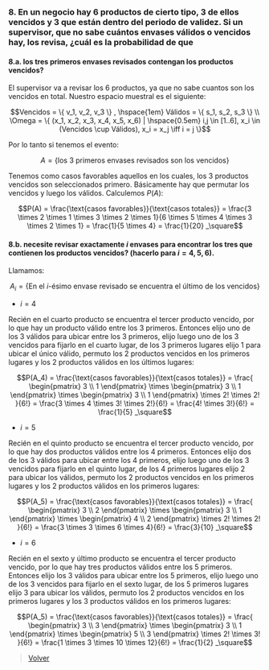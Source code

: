 ### <a name="8"></a> 8. En un negocio hay 6 productos de cierto tipo, 3 de ellos vencidos y 3 que están dentro del periodo de validez. Si un supervisor, que no sabe cuántos envases válidos o vencidos hay, los revisa, ¿cuál es la probabilidad de que

#### <a name="8.a"></a> 8.a. los tres primeros envases revisados contengan los productos vencidos?

El supervisor va a revisar los 6 productos, ya que no sabe cuantos son los vencidos en total. Nuestro espacio muestral es el siguiente:

```math
Vencidos = \{ v_1, v_2, v_3 \} , \hspace{1em} Válidos = \{ s_1, s_2, s_3 \} \\
\Omega = \{ (x_1, x_2, x_3, x_4, x_5, x_6) | \hspace{0.5em} i,j \in [1..6], x_i \in (Vencidos \cup Válidos), x_i = x_j \iff i = j \}
```

Por lo tanto si tenemos el evento:

```math
A = \{ \text{los 3 primeros envases revisados son los vencidos} \}
```

Tenemos como casos favorables aquellos en los cuales, los 3 productos vencidos son seleccionados primero. Básicamente hay que permutar los vencidos y luego los válidos. Calculemos $P(A)$:

```math
P(A) =
\frac{\text{casos favorables}}{\text{casos totales}} =
\frac{3 \times 2 \times 1 \times 3 \times 2 \times 1}{6 \times 5 \times 4 \times 3 \times 2 \times 1} =
\frac{1}{5 \times 4} =
\frac{1}{20} _\square
```

#### <a name="8.b"></a> 8.b. necesite revisar exactamente $i$ envases para encontrar los tres que contienen los productos vencidos? (hacerlo para $i = 4, 5, 6$).

Llamamos:

```math
A_i = \{ \text{En el $i$-ésimo envase revisado se encuentra el último de los vencidos} \}
```

* $i = 4$

Recién en el cuarto producto se encuentra el tercer producto vencido, por lo que hay un producto válido entre los 3 primeros. Entonces elijo uno de los 3 válidos para ubicar entre los 3 primeros, elijo luego uno de los 3 vencidos para fijarlo en el cuarto lugar, de los 3 primeros lugares elijo 1 para ubicar el único válido, permuto los 2 productos vencidos en los primeros lugares y los 2 productos válidos en los últimos lugares:

```math
P(A_4) =
\frac{\text{casos favorables}}{\text{casos totales}} =
\frac{ \begin{pmatrix} 3 \\ 1 \end{pmatrix} \times \begin{pmatrix} 3 \\ 1 \end{pmatrix} \times \begin{pmatrix} 3 \\ 1 \end{pmatrix} \times 2! \times 2! }{6!} =
\frac{3 \times 4 \times 3! \times 2!}{6!} =
\frac{4! \times 3!}{6!} = \frac{1}{5} _\square
```

* $i = 5$

Recién en el quinto producto se encuentra el tercer producto vencido, por lo que hay dos productos válidos entre los 4 primeros. Entonces elijo dos de los 3 válidos para ubicar entre los 4 primeros, elijo luego uno de los 3 vencidos para fijarlo en el quinto lugar, de los 4 primeros lugares elijo 2 para ubicar los válidos, permuto los 2 productos vencidos en los primeros lugares y los 2 productos válidos en los primeros lugares:

```math
P(A_5) =
\frac{\text{casos favorables}}{\text{casos totales}} =
\frac{ \begin{pmatrix} 3 \\ 2 \end{pmatrix} \times \begin{pmatrix} 3 \\ 1 \end{pmatrix} \times \begin{pmatrix} 4 \\ 2 \end{pmatrix} \times 2! \times 2! }{6!} =
\frac{3 \times 3 \times 6 \times 4}{6!} = \frac{3}{10} _\square
```

* $i = 6$

Recién en el sexto y último producto se encuentra el tercer producto vencido, por lo que hay tres productos válidos entre los 5 primeros. Entonces elijo los 3 válidos para ubicar entre los 5 primeros, elijo luego uno de los 3 vencidos para fijarlo en el sexto lugar, de los 5 primeros lugares elijo 3 para ubicar los válidos, permuto los 2 productos vencidos en los primeros lugares y los 3 productos válidos en los primeros lugares:

```math
P(A_5) =
\frac{\text{casos favorables}}{\text{casos totales}} =
\frac{ \begin{pmatrix} 3 \\ 3 \end{pmatrix} \times \begin{pmatrix} 3 \\ 1 \end{pmatrix} \times \begin{pmatrix} 5 \\ 3 \end{pmatrix} \times 2! \times 3! }{6!} =
\frac{1 \times 3 \times 10 \times 12}{6!} = \frac{1}{2} _\square
```

> [Volver](../README.md)
